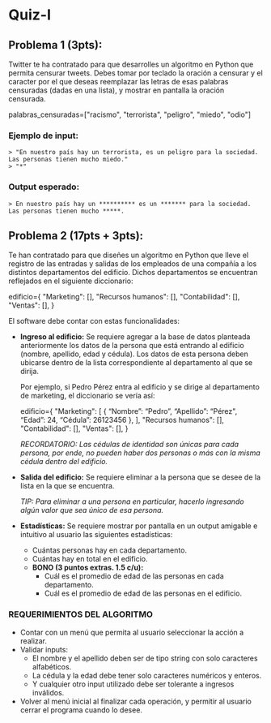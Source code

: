 # Quiz-I
## Problema 1 (3pts):
Twitter te ha contratado para que desarrolles un algoritmo en Python que permita censurar tweets. Debes tomar por teclado la oración a censurar y el caracter por el que deseas reemplazar las letras de esas palabras censuradas (dadas en una lista), y mostrar en pantalla la oración censurada.

palabras_censuradas=["racismo", "terrorista", "peligro", "miedo", "odio"]

### Ejemplo de input:
	> "En nuestro país hay un terrorista, es un peligro para la sociedad. Las personas tienen mucho miedo."
	> "*"
### Output esperado:
	> En nuestro país hay un ********** es un ******* para la sociedad. Las personas tienen mucho *****.


## Problema 2 (17pts + 3pts):
Te han contratado para que diseñes un algoritmo en Python que lleve el registro de las entradas y salidas de los empleados de una compañía a los distintos departamentos del edificio. Dichos departamentos se encuentran reflejados en el siguiente diccionario:
  
edificio={
   "Marketing": [],
   "Recursos humanos": [],
   "Contabilidad": [],
   "Ventas": [],
}

El software debe contar con estas funcionalidades:

- **Ingreso al edificio:** Se requiere agregar a la base de datos planteada anteriormente los datos de la persona que está entrando al edificio (nombre, apellido, edad y cédula). Los datos de esta persona deben ubicarse dentro de la lista correspondiente al departamento al que se dirija. 

  Por ejemplo, si Pedro Pérez entra al edificio y se dirige al departamento de marketing, el diccionario se vería así:

  edificio={
      "Marketing": [ { “Nombre”: “Pedro”, “Apellido”: “Pérez", “Edad”: 24, “Cédula”: 26123456 }, ],
      "Recursos humanos": [],
      "Contabilidad": [],
      "Ventas": [],
  }

  *RECORDATORIO: Las cédulas de identidad son únicas para cada persona, por ende, no pueden haber dos personas o más con la misma cédula dentro del edificio.*

- **Salida del edificio:** Se requiere eliminar a la persona que se desee de la lista en la que se encuentra.

  *TIP: Para eliminar a una persona en particular, hacerlo ingresando algún valor que sea único de esa persona.*

- **Estadísticas:** Se requiere mostrar por pantalla en un output amigable e intuitivo al usuario las siguientes estadísticas:
  - Cuántas personas hay en cada departamento.
  - Cuántas hay en total en el edificio.
  - **BONO (3 puntos extras. 1.5 c/u):**
    - Cuál es el promedio de edad de las personas en cada departamento.
    - Cuál es el promedio de edad de las personas en el edificio. 

### REQUERIMIENTOS DEL ALGORITMO

- Contar con un menú que permita al usuario seleccionar la acción a realizar.
- Validar inputs: 
  - El nombre y el apellido deben ser de tipo string con solo caracteres alfabéticos.
  - La cédula y la edad debe tener solo caracteres numéricos y enteros.
  - Y cualquier otro input utilizado debe ser tolerante a ingresos inválidos.
- Volver al menú inicial al finalizar cada operación, y permitir al usuario cerrar el programa cuando lo desee.
